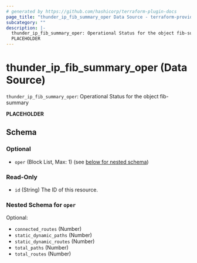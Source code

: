 ```yaml
---
# generated by https://github.com/hashicorp/terraform-plugin-docs
page_title: "thunder_ip_fib_summary_oper Data Source - terraform-provider-thunder"
subcategory: ""
description: |-
  thunder_ip_fib_summary_oper: Operational Status for the object fib-summary
  PLACEHOLDER
---
```


# thunder_ip_fib_summary_oper (Data Source)

`thunder_ip_fib_summary_oper`: Operational Status for the object fib-summary

__PLACEHOLDER__



<!-- schema generated by tfplugindocs -->
## Schema

### Optional

- `oper` (Block List, Max: 1) (see [below for nested schema](#nestedblock--oper))

### Read-Only

- `id` (String) The ID of this resource.

<a id="nestedblock--oper"></a>
### Nested Schema for `oper`

Optional:

- `connected_routes` (Number)
- `static_dynamic_paths` (Number)
- `static_dynamic_routes` (Number)
- `total_paths` (Number)
- `total_routes` (Number)


